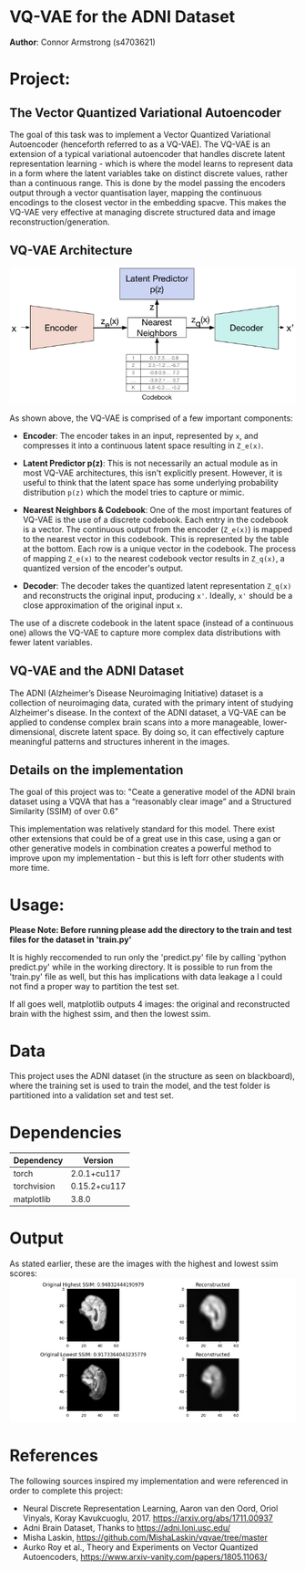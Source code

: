 # VQ-VAE for the ADNI Dataset

**Author**: Connor Armstrong (s4703621)


# Project:

## The Vector Quantized Variational Autoencoder
The goal of this task was to implement a Vector Quantized Variational Autoencoder (henceforth referred to as a VQ-VAE). The VQ-VAE is an extension of a typical variational autoencoder that handles discrete latent representation learning - which is where the model learns to represent data in a form where the latent variables take on distinct discrete values, rather than a continuous range. This is done by the model passing the encoders output through a vector quantisation layer, mapping the continuous encodings to the closest vector in the embedding spacve. This makes the VQ-VAE very effective at managing discrete structured data and image reconstruction/generation.


## VQ-VAE Architecture
![VQ-VAE Structure](./vqvae_structure.jpg)

As shown above, the VQ-VAE is comprised of a few important components:

- **Encoder**: 
  The encoder takes in an input, represented by `x`, and compresses it into a continuous latent space resulting in `Z_e(x)`.

- **Latent Predictor p(z)**: 
  This is not necessarily an actual module as in most VQ-VAE architectures, this isn't explicitly present. However, it is useful to think that the latent space has some underlying probability distribution `p(z)` which the model tries to capture or mimic.

- **Nearest Neighbors & Codebook**: 
  One of the most important features of VQ-VAE is the use of a discrete codebook. Each entry in the codebook is a vector. The continuous output from the encoder (`Z_e(x)`) is mapped to the nearest vector in this codebook. This is represented by the table at the bottom. Each row is a unique vector in the codebook. The process of mapping `Z_e(x)` to the nearest codebook vector results in `Z_q(x)`, a quantized version of the encoder's output.

- **Decoder**: 
  The decoder takes the quantized latent representation `Z_q(x)` and reconstructs the original input, producing `x'`. Ideally, `x'` should be a close approximation of the original input `x`.

The use of a discrete codebook in the latent space (instead of a continuous one) allows the VQ-VAE to capture more complex data distributions with fewer latent variables. 



## VQ-VAE and the ADNI Dataset
The ADNI (Alzheimer’s Disease Neuroimaging Initiative) dataset is a collection of neuroimaging data, curated with the primary intent of studying Alzheimer's disease. In the context of the ADNI dataset, a VQ-VAE can be applied to condense complex brain scans into a more manageable, lower-dimensional, discrete latent space. By doing so, it can effectively capture meaningful patterns and structures inherent in the images.


## Details on the implementation

The goal of this project was to: "Ceate a generative model of the ADNI brain dataset using a VQVA that has a “reasonably clear image” and a Structured Similarity (SSIM) of over 0.6"

This implementation was relatively standard for this model. There exist other extensions that could be of a great use in this case, using a gan or other generative models in combination creates a powerful method to improve upon my implementation - but this is left forr other students with more time. 

# Usage:
**Please Note: Before running please add the directory to the train and test files for the dataset in 'train.py'**

It is highly reccomended to run only the 'predict.py' file by calling 'python predict.py' while in the working directory. It is possible to run from the 'train.py' file as well, but this has implications with data leakage a I could not find a proper way to partition the test set.

If all goes well, matplotlib outputs 4 images: the original and reconstructed brain with the highest ssim, and then the lowest ssim. 

# Data
This project uses the ADNI dataset (in the structure as seen on blackboard), where the training set is used to train the model, and the test folder is partitioned into a validation set and test set.


# Dependencies
| Dependency  | Version     |
|-------------|-------------|
| torch       | 2.0.1+cu117  |
| torchvision | 0.15.2+cu117|
| matplotlib  | 3.8.0       |

# Output
As stated earlier, these are the images with the highest and lowest ssim scores:
![Output Image](./output.png)

# References
The following sources inspired my implementation and were referenced in order to complete this project:
* Neural Discrete Representation Learning, Aaron van den Oord, Oriol Vinyals, Koray Kavukcuoglu, 2017. https://arxiv.org/abs/1711.00937
* Adni Brain Dataset, Thanks to https://adni.loni.usc.edu/
* Misha Laskin, https://github.com/MishaLaskin/vqvae/tree/master
* Aurko Roy et al., Theory and Experiments on Vector Quantized Autoencoders, https://www.arxiv-vanity.com/papers/1805.11063/